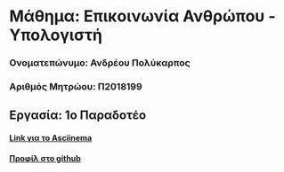# Μάθημα: Επικοινωνία Ανθρώπου - Υπολογιστή

### Ονοματεπώνυμο: Ανδρέου Πολύκαρπος
### Αριθμός Μητρώου: Π2018199

## Εργασία: 1ο Παραδοτέο

#### [Link για το Asciinema](https://asciinema.org/a/275394/ 'Link για το Asciinema')
#### [Προφίλ στο github](https://github.com/polycarpos/ 'Προφίλ στο github')

